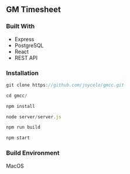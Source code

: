 ## GM Timesheet

### Built With 
* Express
* PostgreSQL
* React
* REST API

### Installation
```javascript 
git clone https://github.com/joycelo/gmcc.git

cd gmcc/

npm install

node server/server.js

npm run build

npm start
```

### Build Environment
MacOS

